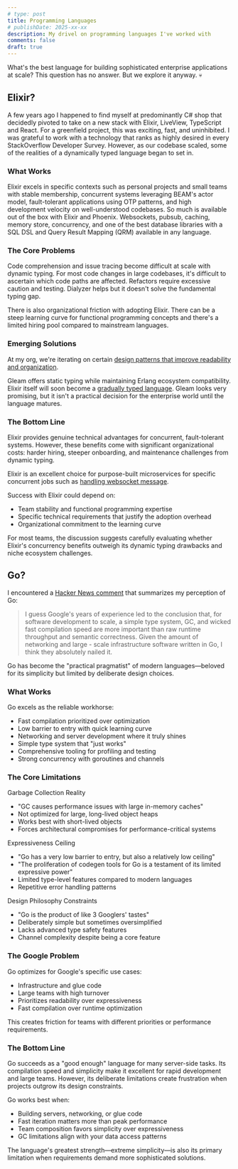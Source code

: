 ```yaml
---
# type: post
title: Programming Languages
# publishDate: 2025-xx-xx
description: My drivel on programming languages I've worked with
comments: false
draft: true
---
```


What's the best language for building sophisticated enterprise applications at scale? This question has no answer. But we explore it anyway. 💀

## Elixir?

A few years ago I happened to find myself at predominantly C# shop that decidedly pivoted to take on a new stack with Elixir, LiveView, TypeScript and React. For a greenfield project, this was exciting, fast, and uninhibited. I was grateful to work with a technology that ranks as highly desired in every StackOverflow Developer Survey. However, as our codebase scaled, some of the realities of a dynamically typed language began to set in.

### What Works

Elixir excels in specific contexts such as personal projects and small teams with stable membership, concurrent systems leveraging BEAM's actor model, fault-tolerant applications using OTP patterns, and high development velocity on well-understood codebases. So much is available out of the box with Elixir and Phoenix. Websockets, pubsub, caching, memory store, concurrency, and one of the best database libraries with a SQL DSL and Query Result Mapping (QRM) available in any language.

### The Core Problems

Code comprehension and issue tracing become difficult at scale with dynamic typing. For most code changes in large codebases, it's difficult to ascertain which code paths are affected. Refactors require excessive caution and testing. Dialyzer helps but it doesn't solve the fundamental typing gap.

There is also organizational friction with adopting Elixir. There can be a steep learning curve for functional programming concepts and there's a limited hiring pool compared to mainstream languages.

### Emerging Solutions

At my org, we're iterating on certain [design patterns that improve readability and organization](boundary).

Gleam offers static typing while maintaining Erlang ecosystem compatibility. Elixir itself will soon become a [gradually typed language](https://hexdocs.pm/elixir/main/gradual-set-theoretic-types.html). Gleam looks very promising, but it isn't a practical decision for the enterprise world until the language matures.

### The Bottom Line

Elixir provides genuine technical advantages for concurrent, fault-tolerant systems. However, these benefits come with significant organizational costs: harder hiring, steeper onboarding, and maintenance challenges from dynamic typing.

Elixir is an excellent choice for purpose-built microservices for specific concurrent jobs such as [handling websocket message](multiplayer).

Success with Elixir could depend on:

- Team stability and functional programming expertise
- Specific technical requirements that justify the adoption overhead
- Organizational commitment to the learning curve

For most teams, the discussion suggests carefully evaluating whether Elixir's concurrency benefits outweigh its dynamic typing drawbacks and niche ecosystem challenges.

## Go?

I encountered a [Hacker News comment](https://news.ycombinator.com/item?id=44392307) that summarizes my perception of Go:

> I guess Google's years of experience led to the conclusion that, for software development to scale, a simple type system, GC, and wicked fast compilation speed are more important than raw runtime throughput and semantic correctness. Given the amount of networking and large - scale infrastructure software written in Go, I think they absolutely nailed it.

Go has become the "practical pragmatist" of modern languages—beloved for its simplicity but limited by deliberate design choices.

### What Works

Go excels as the reliable workhorse:
- Fast compilation prioritized over optimization
- Low barrier to entry with quick learning curve
- Networking and server development where it truly shines
- Simple type system that "just works"
- Comprehensive tooling for profiling and testing
- Strong concurrency with goroutines and channels

### The Core Limitations

Garbage Collection Reality
- "GC causes performance issues with large in-memory caches"
- Not optimized for large, long-lived object heaps
- Works best with short-lived objects
- Forces architectural compromises for performance-critical systems

Expressiveness Ceiling
- "Go has a very low barrier to entry, but also a relatively low ceiling"
- "The proliferation of codegen tools for Go is a testament of its limited expressive power"
- Limited type-level features compared to modern languages
- Repetitive error handling patterns

Design Philosophy Constraints
- "Go is the product of like 3 Googlers' tastes"
- Deliberately simple but sometimes oversimplified
- Lacks advanced type safety features
- Channel complexity despite being a core feature

### The Google Problem

Go optimizes for Google's specific use cases:
- Infrastructure and glue code
- Large teams with high turnover
- Prioritizes readability over expressiveness
- Fast compilation over runtime optimization

This creates friction for teams with different priorities or performance requirements.

### The Bottom Line

Go succeeds as a "good enough" language for many server-side tasks. Its compilation speed and simplicity make it excellent for rapid development and large teams. However, its deliberate limitations create frustration when projects outgrow its design constraints.

Go works best when:
- Building servers, networking, or glue code
- Fast iteration matters more than peak performance
- Team composition favors simplicity over expressiveness
- GC limitations align with your data access patterns

The language's greatest strength—extreme simplicity—is also its primary limitation when requirements demand more sophisticated solutions.
